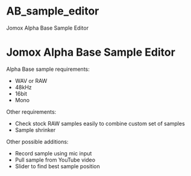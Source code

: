 # AB_sample_editor
 Jomox Alpha Base Sample Editor

 # Jomox Alpha Base Sample Editor

Alpha Base sample requirements:
- WAV or RAW
- 48kHz
- 16bit
- Mono

Other requirements:
- Check stock RAW samples easily to combine custom set of samples
- Sample shrinker

Other possible additions:
- Record sample using mic input
- Pull sample from YouTube video
- Slider to find best sample position
